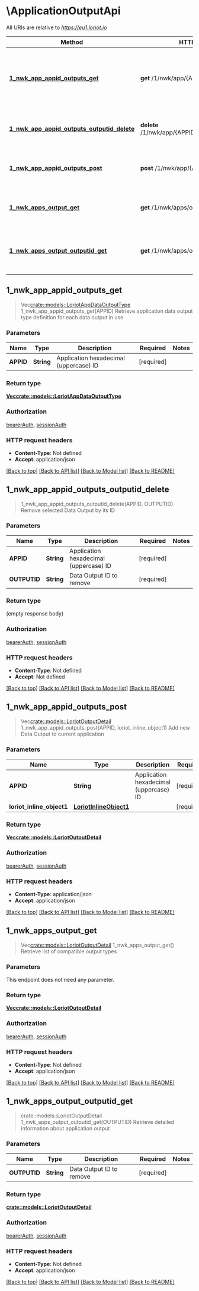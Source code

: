 # \ApplicationOutputApi

All URIs are relative to *https://eu1.loriot.io*

Method | HTTP request | Description
------------- | ------------- | -------------
[**1_nwk_app_appid_outputs_get**](ApplicationOutputApi.md#1_nwk_app_appid_outputs_get) | **get** /1/nwk/app/{APPID}/outputs | Retrieve application data output type definition for each data output in use
[**1_nwk_app_appid_outputs_outputid_delete**](ApplicationOutputApi.md#1_nwk_app_appid_outputs_outputid_delete) | **delete** /1/nwk/app/{APPID}/outputs/{OUTPUTID} | Remove selected Data Output by its ID
[**1_nwk_app_appid_outputs_post**](ApplicationOutputApi.md#1_nwk_app_appid_outputs_post) | **post** /1/nwk/app/{APPID}/outputs | Add new Data Output to current application
[**1_nwk_apps_output_get**](ApplicationOutputApi.md#1_nwk_apps_output_get) | **get** /1/nwk/apps/output | Retrieve list of compatible output types
[**1_nwk_apps_output_outputid_get**](ApplicationOutputApi.md#1_nwk_apps_output_outputid_get) | **get** /1/nwk/apps/output/{OUTPUTID} | Retrieve detailed information about application output



## 1_nwk_app_appid_outputs_get

> Vec<crate::models::LoriotAppDataOutputType> 1_nwk_app_appid_outputs_get(APPID)
Retrieve application data output type definition for each data output in use

### Parameters


Name | Type | Description  | Required | Notes
------------- | ------------- | ------------- | ------------- | -------------
**APPID** | **String** | Application hexadecimal (uppercase) ID | [required] |

### Return type

[**Vec<crate::models::LoriotAppDataOutputType>**](AppDataOutputType.md)

### Authorization

[bearerAuth](../README.md#bearerAuth), [sessionAuth](../README.md#sessionAuth)

### HTTP request headers

- **Content-Type**: Not defined
- **Accept**: application/json

[[Back to top]](#) [[Back to API list]](../README.md#documentation-for-api-endpoints) [[Back to Model list]](../README.md#documentation-for-models) [[Back to README]](../README.md)


## 1_nwk_app_appid_outputs_outputid_delete

> 1_nwk_app_appid_outputs_outputid_delete(APPID, OUTPUTID)
Remove selected Data Output by its ID

### Parameters


Name | Type | Description  | Required | Notes
------------- | ------------- | ------------- | ------------- | -------------
**APPID** | **String** | Application hexadecimal (uppercase) ID | [required] |
**OUTPUTID** | **String** | Data Output ID to remove | [required] |

### Return type

 (empty response body)

### Authorization

[bearerAuth](../README.md#bearerAuth), [sessionAuth](../README.md#sessionAuth)

### HTTP request headers

- **Content-Type**: Not defined
- **Accept**: Not defined

[[Back to top]](#) [[Back to API list]](../README.md#documentation-for-api-endpoints) [[Back to Model list]](../README.md#documentation-for-models) [[Back to README]](../README.md)


## 1_nwk_app_appid_outputs_post

> Vec<crate::models::LoriotOutputDetail> 1_nwk_app_appid_outputs_post(APPID, loriot_inline_object1)
Add new Data Output to current application

### Parameters


Name | Type | Description  | Required | Notes
------------- | ------------- | ------------- | ------------- | -------------
**APPID** | **String** | Application hexadecimal (uppercase) ID | [required] |
**loriot_inline_object1** | [**LoriotInlineObject1**](LoriotInlineObject1.md) |  | [required] |

### Return type

[**Vec<crate::models::LoriotOutputDetail>**](OutputDetail.md)

### Authorization

[bearerAuth](../README.md#bearerAuth), [sessionAuth](../README.md#sessionAuth)

### HTTP request headers

- **Content-Type**: application/json
- **Accept**: application/json

[[Back to top]](#) [[Back to API list]](../README.md#documentation-for-api-endpoints) [[Back to Model list]](../README.md#documentation-for-models) [[Back to README]](../README.md)


## 1_nwk_apps_output_get

> Vec<crate::models::LoriotOutputDetail> 1_nwk_apps_output_get()
Retrieve list of compatible output types

### Parameters

This endpoint does not need any parameter.

### Return type

[**Vec<crate::models::LoriotOutputDetail>**](OutputDetail.md)

### Authorization

[bearerAuth](../README.md#bearerAuth), [sessionAuth](../README.md#sessionAuth)

### HTTP request headers

- **Content-Type**: Not defined
- **Accept**: application/json

[[Back to top]](#) [[Back to API list]](../README.md#documentation-for-api-endpoints) [[Back to Model list]](../README.md#documentation-for-models) [[Back to README]](../README.md)


## 1_nwk_apps_output_outputid_get

> crate::models::LoriotOutputDetail 1_nwk_apps_output_outputid_get(OUTPUTID)
Retrieve detailed information about application output

### Parameters


Name | Type | Description  | Required | Notes
------------- | ------------- | ------------- | ------------- | -------------
**OUTPUTID** | **String** | Data Output ID to remove | [required] |

### Return type

[**crate::models::LoriotOutputDetail**](OutputDetail.md)

### Authorization

[bearerAuth](../README.md#bearerAuth), [sessionAuth](../README.md#sessionAuth)

### HTTP request headers

- **Content-Type**: Not defined
- **Accept**: application/json

[[Back to top]](#) [[Back to API list]](../README.md#documentation-for-api-endpoints) [[Back to Model list]](../README.md#documentation-for-models) [[Back to README]](../README.md)

